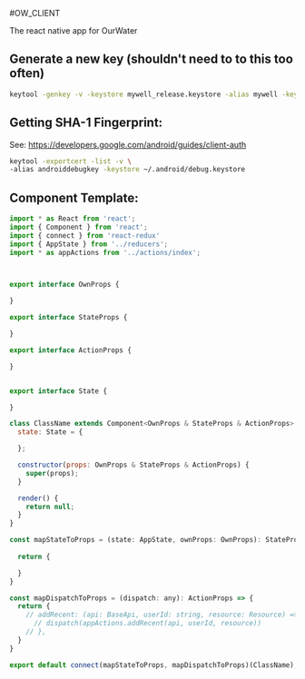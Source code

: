 #OW_CLIENT

The react native app for OurWater

## Generate a new key (shouldn't need to to this too often)
```bash
keytool -genkey -v -keystore mywell_release.keystore -alias mywell -keyalg RSA -keysize 2048 -validity 10000

```



## Getting SHA-1 Fingerprint:

See: https://developers.google.com/android/guides/client-auth

```bash
keytool -exportcert -list -v \
-alias androiddebugkey -keystore ~/.android/debug.keystore
```




## Component Template:

```js
import * as React from 'react';
import { Component } from 'react';
import { connect } from 'react-redux'
import { AppState } from '../reducers';
import * as appActions from '../actions/index';



export interface OwnProps {

}

export interface StateProps {

}

export interface ActionProps {

}


export interface State {

}

class ClassName extends Component<OwnProps & StateProps & ActionProps> {
  state: State = {

  };

  constructor(props: OwnProps & StateProps & ActionProps) {
    super(props);
  }

  render() {
    return null;
  }
}

const mapStateToProps = (state: AppState, ownProps: OwnProps): StateProps => {
  
  return {

  }
}

const mapDispatchToProps = (dispatch: any): ActionProps => {
  return {
    // addRecent: (api: BaseApi, userId: string, resource: Resource) => {
      // dispatch(appActions.addRecent(api, userId, resource))
    // },
  }
}

export default connect(mapStateToProps, mapDispatchToProps)(ClassName);
```


